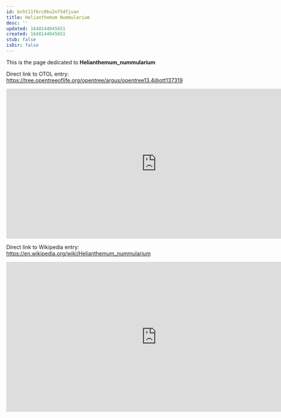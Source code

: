 ```yaml
---
id: bn5t11f6rc0ku2nf5dfjvan
title: Helianthemum Nummularium
desc: ''
updated: 1648144045651
created: 1648144045651
stub: false
isDir: false
---
```

This is the page dedicated to **Helianthemum_nummularium**


Direct link to OTOL entry: https://tree.opentreeoflife.org/opentree/argus/opentree13.4@ott137319



<html>
    <body>
    <iframe src="https://tree.opentreeoflife.org/opentree/argus/opentree13.4@ott137319"
    width="800" height="400" frameborder="0" allowfullscreen> </iframe>
    </body>
</html>
    


Direct link to Wikipedia entry: https://en.wikipedia.org/wiki/Helianthemum_nummularium



<html>
    <body>
    <iframe src="https://en.wikipedia.org/wiki/Helianthemum_nummularium"
    width="800" height="400" frameborder="0" allowfullscreen> </iframe>
    </body>
</html>
    
